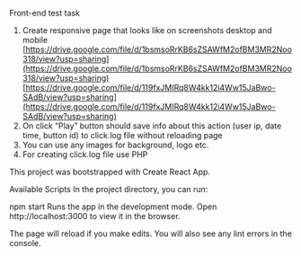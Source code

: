 Front-end test task

1. Create responsive page that looks like on screenshots desktop and mobile
[https://drive.google.com/file/d/1bsmsoRrKB6sZSAWfM2ofBM3MR2Noo318/view?usp=sharing](https://drive.google.com/file/d/1bsmsoRrKB6sZSAWfM2ofBM3MR2Noo318/view?usp=sharing)
[https://drive.google.com/file/d/119fxJMIRq8W4kk12i4Ww15JaBwo-SAdB/view?usp=sharing](https://drive.google.com/file/d/119fxJMIRq8W4kk12i4Ww15JaBwo-SAdB/view?usp=sharing)
2. On click “Play” button should save info about this action (user ip, date time, button id) to click.log file without reloading page
3. You can use any images for background, logo etc.
4. For creating click.log file use PHP

This project was bootstrapped with Create React App.

Available Scripts
In the project directory, you can run:

npm start
Runs the app in the development mode.
Open http://localhost:3000 to view it in the browser.

The page will reload if you make edits.
You will also see any lint errors in the console.
